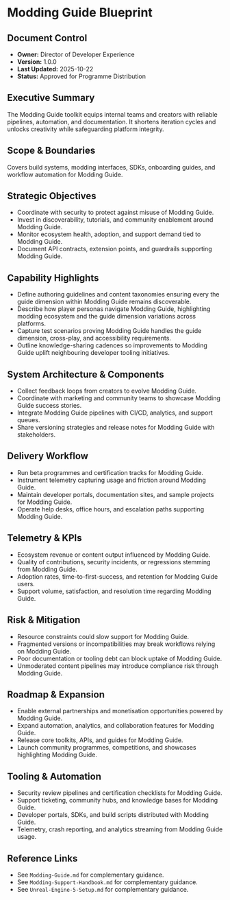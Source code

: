 # Modding Guide Blueprint
## Document Control
- **Owner:** Director of Developer Experience
- **Version:** 1.0.0
- **Last Updated:** 2025-10-22
- **Status:** Approved for Programme Distribution

## Executive Summary
The Modding Guide toolkit equips internal teams and creators with reliable pipelines, automation,
and documentation. It shortens iteration cycles and unlocks creativity while safeguarding platform
integrity.

## Scope & Boundaries
Covers build systems, modding interfaces, SDKs, onboarding guides, and workflow automation for
Modding Guide.

## Strategic Objectives
- Coordinate with security to protect against misuse of Modding Guide.
- Invest in discoverability, tutorials, and community enablement around Modding Guide.
- Monitor ecosystem health, adoption, and support demand tied to Modding Guide.
- Document API contracts, extension points, and guardrails supporting Modding Guide.

## Capability Highlights
- Define authoring guidelines and content taxonomies ensuring every the guide dimension within Modding Guide remains discoverable.
- Describe how player personas navigate Modding Guide, highlighting modding ecosystem and the guide dimension variations across platforms.
- Capture test scenarios proving Modding Guide handles the guide dimension, cross-play, and accessibility requirements.
- Outline knowledge-sharing cadences so improvements to Modding Guide uplift neighbouring developer tooling initiatives.

## System Architecture & Components
- Collect feedback loops from creators to evolve Modding Guide.
- Coordinate with marketing and community teams to showcase Modding Guide success stories.
- Integrate Modding Guide pipelines with CI/CD, analytics, and support queues.
- Share versioning strategies and release notes for Modding Guide with stakeholders.

## Delivery Workflow
- Run beta programmes and certification tracks for Modding Guide.
- Instrument telemetry capturing usage and friction around Modding Guide.
- Maintain developer portals, documentation sites, and sample projects for Modding Guide.
- Operate help desks, office hours, and escalation paths supporting Modding Guide.

## Telemetry & KPIs
- Ecosystem revenue or content output influenced by Modding Guide.
- Quality of contributions, security incidents, or regressions stemming from Modding Guide.
- Adoption rates, time-to-first-success, and retention for Modding Guide users.
- Support volume, satisfaction, and resolution time regarding Modding Guide.

## Risk & Mitigation
- Resource constraints could slow support for Modding Guide.
- Fragmented versions or incompatibilities may break workflows relying on Modding Guide.
- Poor documentation or tooling debt can block uptake of Modding Guide.
- Unmoderated content pipelines may introduce compliance risk through Modding Guide.

## Roadmap & Expansion
- Enable external partnerships and monetisation opportunities powered by Modding Guide.
- Expand automation, analytics, and collaboration features for Modding Guide.
- Release core toolkits, APIs, and guides for Modding Guide.
- Launch community programmes, competitions, and showcases highlighting Modding Guide.

## Tooling & Automation
- Security review pipelines and certification checklists for Modding Guide.
- Support ticketing, community hubs, and knowledge bases for Modding Guide.
- Developer portals, SDKs, and build scripts distributed with Modding Guide.
- Telemetry, crash reporting, and analytics streaming from Modding Guide usage.

## Reference Links
- See `Modding-Guide.md` for complementary guidance.
- See `Modding-Support-Handbook.md` for complementary guidance.
- See `Unreal-Engine-5-Setup.md` for complementary guidance.
